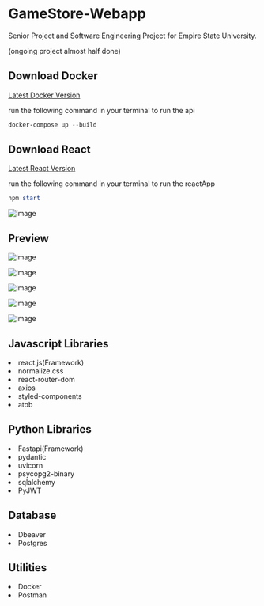 # GameStore-Webapp

Senior Project and Software Engineering Project for Empire State University.

(ongoing project almost half done)

## Download Docker

<a href="https://www.docker.com/products/docker-desktop/">Latest Docker Version</a>

run the following command in your terminal to run the api

```ps1
docker-compose up --build

```

## Download React

<a href="https://nodejs.org/en/download">Latest React Version</a>

run the following command in your terminal to run the reactApp

```ps1
npm start
```

![image](https://user-images.githubusercontent.com/96385473/235374030-2b310ef1-fba7-4fd0-ba7c-8178db862514.png)

## Preview

![image](https://user-images.githubusercontent.com/96385473/235378858-5fd5ad29-6ec3-4ac8-80e9-2d79ec21a9e2.png)

![image](https://user-images.githubusercontent.com/96385473/235378866-52be24fc-3a3f-41f2-b625-c14e981d818d.png)

![image](https://user-images.githubusercontent.com/96385473/235378928-6f4d2d61-04cf-425d-a039-0b6aff1428c7.png)

![image](https://user-images.githubusercontent.com/96385473/235370483-e2e667c9-43ae-42d1-989d-20635f19b87b.png)

![image](https://user-images.githubusercontent.com/96385473/236502500-87772010-d34f-49de-9cd3-ff793ed09bfb.png)

## Javascript Libraries

<li>react.js(Framework)</li>
<li>normalize.css</li>
<li>react-router-dom</li>
<li>axios</li>
<li>styled-components</li>
<li>atob</li>

## Python Libraries

<li>Fastapi(Framework)</li>
<li>pydantic</li>
<li>uvicorn</li>
<li>psycopg2-binary</li>
<li>sqlalchemy</li>
<li>PyJWT</li>

## Database

<li>Dbeaver
<li>Postgres

## Utilities

<li>Docker
<li>Postman
